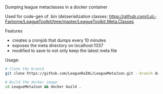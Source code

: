 Dumping league metaclasses in a docker container

Used for code-gen of .bin (de)serialization classes: https://github.com/LoL-Fantome/LeagueToolkit/tree/master/LeagueToolkit.Meta.Classes

Features
- creates a cronjob that dumps every 10 minutes
- exposes the meta directory on localhost:1337
- modified to save to not only keep the latest meta file

Usage:
```sh
# Clone the branch
git clone https://github.com/LeagueRaINi/LeagueMetaJson.git --branch docker-alpine

# Build the docker image
cd LeagueMetaJson && docker build .
```
